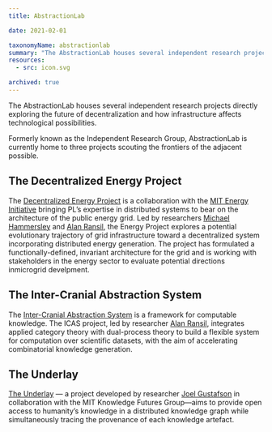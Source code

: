 ```yaml
---
title: AbstractionLab

date: 2021-02-01

taxonomyName: abstractionlab
summary: "The AbstractionLab houses several independent research projects directly exploring the future of decentralization and how infrastructure affects technological possibilities."
resources:
  - src: icon.svg

archived: true
---
```


The AbstractionLab houses several independent research projects directly exploring the future of decentralization and how infrastructure affects technological possibilities.

Formerly known as the Independent Research Group,  AbstractionLab is currently home to three projects scouting the frontiers of the adjacent possible.

## The Decentralized Energy Project

The [Decentralized Energy Project](/talks/decentralized-energy-grid-a-protocol-labs-independent-research-project/) is a collaboration with the [MIT Energy Initiative](https://energy.mit.edu/) bringing PL’s expertise in distributed systems to bear on the architecture of the public energy grid. Led by researchers [Michael Hammersley](/authors/michael-hammersley/) and [Alan Ransil](/authors/alan-ransil/), the Energy Project explores a potential evolutionary trajectory of grid infrastructure toward a decentralized system incorporating distributed energy generation. The project has formulated a functionally-defined, invariant architecture for the grid and is working with stakeholders in the energy  sector to evaluate potential directions inmicrogrid develpment.

## The Inter-Cranial Abstraction System

The [Inter-Cranial Abstraction System](/talks/the-inter-cranial-abstraction-system-icas/) is a framework for computable knowledge. The ICAS project, led by researcher [Alan Ransil](/authors/alan-ransil/), integrates applied category theory with dual-process theory to build a flexible system for computation over scientific datasets, with the aim of accelerating combinatorial knowledge generation.

## The Underlay

[The Underlay](/talks/the-underlay-a-distributed-public-knowledge-graph/) — a project developed by researcher [Joel Gustafson](/authors/joel-gustafson/) in collaboration with the MIT Knowledge Futures Group—aims to provide open access to humanity’s knowledge in a distributed knowledge graph while simultaneously tracing the provenance of each knowledge artefact.
